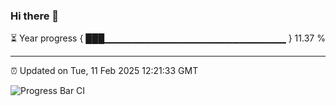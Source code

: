 ### Hi there 👋

⏳ Year progress { ███▁▁▁▁▁▁▁▁▁▁▁▁▁▁▁▁▁▁▁▁▁▁▁▁▁▁▁ } 11.37 %

---

⏰ Updated on Tue, 11 Feb 2025 12:21:33 GMT

![Progress Bar CI](https://github.com/code-lakshay/GitHub-Actions-Demo/workflows/Progress%20Bar%20CI/badge.svg)
